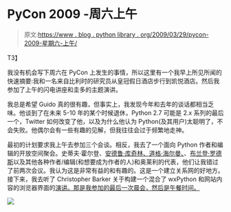 # PyCon 2009 -周六上午

> 原文:[https://www . blog . python library . org/2009/03/29/pycon-2009-星期六-上午/](https://www.blog.pythonlibrary.org/2009/03/29/pycon-2009-saturday-morning/)

T3】

我没有机会写下周六在 PyCon 上发生的事情，所以这里有一个我早上所见所闻的快速摘要:我和一名来自比利时的研究员从皇冠假日酒店步行到凯悦酒店。然后我参加了上午的闪电讲座和圭多的主题演讲。

我总是希望 Guido 真的很有趣，但事实上，我发现今年和去年的谈话都相当乏味。他谈到了在未来 5-10 年的某个时候退休，Python 2.7 可能是 2.x 系列的最后一个，Twitter 如何改变了他，以及为什么他认为 Python(及其用户)太聪明了，不会失败。他偶尔会有一些有趣的见解，但我往往会过于频繁地走神。

最初的计划要求我上午去参加三个会谈。相反，我去了一个面向 Python 作者和编辑的开放空间聚会。史蒂夫·霍尔登、[安德鲁·库奇林、](http://www.amk.ca/)[道格·海尔曼、](http://blog.doughellmann.com)、[布兰登·罗德斯](http://rhodesmill.org/brandon/)以及其他各种作者/编辑(和想要成为作者的人)和奥莱利的代表，他们让我错过了前两次会议。我认为这是非常有益的和有趣的。这是一个建立关系网的好地方。接下来，我去听了 Christopher Barker 关于构建一个混合了 wxPython 和网站内容的浏览器界面的[演讲。那是我参加的最后一次晨会，然后是午餐时间。](http://us.pycon.org/2009/conference/schedule/event/92/)

![](../Images/2267456c76c02e82446f02e5a47fcdf6.png)